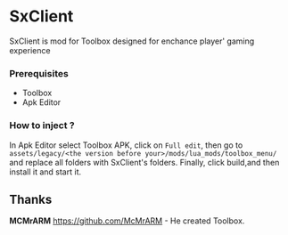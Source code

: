 # SxClient

SxClient is mod for Toolbox designed for enchance player' gaming experience

### Prerequisites

- Toolbox
- Apk Editor

### How to inject ?

In Apk Editor select Toolbox APK, click on `Full edit`, then go to `assets/legacy/<the version before your>/mods/lua_mods/toolbox_menu/` and replace all folders with SxClient's folders.
Finally, click build,and then install it and start it.

## Thanks

**MCMrARM** https://github.com/McMrARM  - He created Toolbox.
